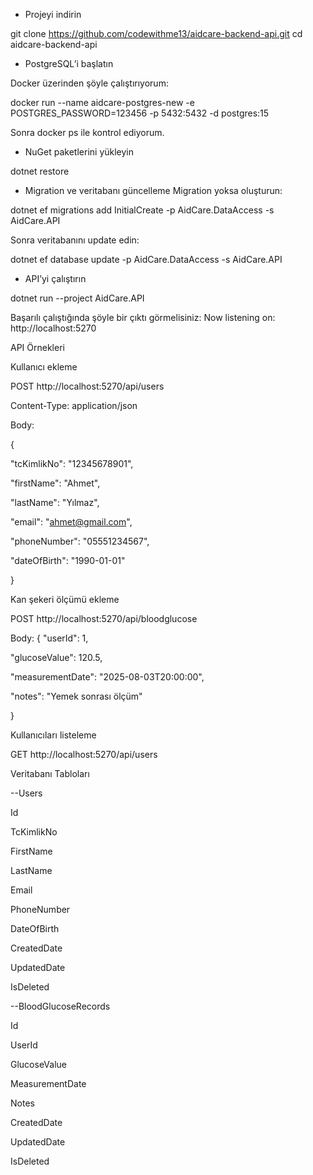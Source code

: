 * Projeyi indirin

git clone https://github.com/codewithme13/aidcare-backend-api.git
cd aidcare-backend-api

* PostgreSQL’i başlatın

Docker üzerinden şöyle çalıştırıyorum:

docker run --name aidcare-postgres-new -e POSTGRES_PASSWORD=123456 -p 5432:5432 -d postgres:15

Sonra docker ps ile kontrol ediyorum.


* NuGet paketlerini yükleyin

dotnet restore


* Migration ve veritabanı güncelleme
Migration yoksa oluşturun:

dotnet ef migrations add InitialCreate -p AidCare.DataAccess -s AidCare.API


Sonra veritabanını update edin:


dotnet ef database update -p AidCare.DataAccess -s AidCare.API


* API’yi çalıştırın

   
dotnet run --project AidCare.API

Başarılı çalıştığında şöyle bir çıktı görmelisiniz:
Now listening on: http://localhost:5270

API Örnekleri

Kullanıcı ekleme

POST http://localhost:5270/api/users

Content-Type: application/json

Body:

{

  "tcKimlikNo": "12345678901",
  
  "firstName": "Ahmet",
  
  "lastName": "Yılmaz",
  
  "email": "ahmet@gmail.com",
  
  "phoneNumber": "05551234567",
  
  "dateOfBirth": "1990-01-01"
  
}


Kan şekeri ölçümü ekleme

POST http://localhost:5270/api/bloodglucose


Body:
{
  "userId": 1,
  
  "glucoseValue": 120.5,
  
  "measurementDate": "2025-08-03T20:00:00",
  
  "notes": "Yemek sonrası ölçüm"
  
}


Kullanıcıları listeleme

GET http://localhost:5270/api/users

Veritabanı Tabloları

--Users

Id

TcKimlikNo

FirstName

LastName

Email

PhoneNumber

DateOfBirth

CreatedDate

UpdatedDate

IsDeleted


--BloodGlucoseRecords

Id

UserId

GlucoseValue

MeasurementDate

Notes

CreatedDate

UpdatedDate

IsDeleted
